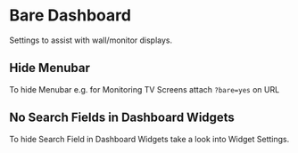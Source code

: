 # Bare Dashboard

Settings to assist with wall/monitor displays.

## Hide Menubar

To hide Menubar e.g. for Monitoring TV Screens
attach `?bare=yes` on URL

## No Search Fields in Dashboard Widgets

To hide Search Field in Dashboard Widgets take a look into
Widget Settings.
